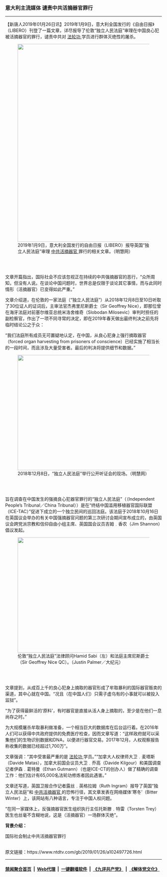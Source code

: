 ### 意大利主流媒体 谴责中共活摘器官罪行
------------------------

<div class="post_content">
 <p>
  【新唐人2019年01月26日讯】2019年1月9日，意大利全国发行的《自由日报》（LIBERO）刊登了一篇文章，详尽报导了伦敦“独立人民法庭”审理在中国良心犯被活摘器官的罪行，谴责中共对
  <a href="https://www.ntdtv.com/gb/法轮功.htm">
   法轮功
  </a>
  学员进行群体灭绝性的屠杀。
 </p>
 <figure class="wp-caption alignnone" id="attachment_102497744" style="max-width: 450px">
  <img alt="" class="size-full wp-image-102497744" height="637" src="https://www.ntdtv.com/assets/uploads/2019/01/2019-1-24-italy-main-stream_01-450x637.jpg" width="450">
   <br/><figcaption class="wp-caption-text">
    2019年1月9日，意大利全国发行的自由日报（LIBERO）报导英国“独立人民法庭”审理
    <a href="https://www.ntdtv.com/gb/中共活摘器官.htm">
     中共活摘器官
    </a>
    罪行的相关文章。（明慧网）
   </figcaption><br/>
  </img>
 </figure><br/>
 <p>
  文章开篇指出，国际社会不应该忽视正在持续的中共强摘器官的恶行，“众所周知，但没有人说。在谈论中国问题时，世界总是仅限于谈论其它事情，而与此同时情形（活摘器官）已变得如此严重。”
 </p>
 <p>
  文章介绍道，在伦敦的一家法庭（“独立人民法庭”）从2018年12月8日至10日听取了30位证人的证词后，主审法官杰弗里尼斯爵士（Sir Geoffrey Nice），即那位曾在海牙法庭对前塞尔维亚总统米洛舍维奇（Slobodan Milosevic）审判时担任的副检察官，作出了一项不同寻常的决定，即在2019年春天做出最终判决之前先将临时结论公之于众：
 </p>
 <p>
  “我们法庭所有成员无可置疑地认定，在中国，从良心犯身上强行摘取器官（forced organ harvesting from prisoners of conscience）已经实施了相当长的一段时间，而且涉及大量受害者。最后的判决将提供细节和数据。”
 </p>
 <figure class="wp-caption alignnone" id="attachment_102497743" style="max-width: 660px">
  <img alt="" class="size-full wp-image-102497743" height="371" src="https://www.ntdtv.com/assets/uploads/2019/01/2018-12-13-china-tribunal-london_01-600x450.jpg" width="660"/>
  <br/><figcaption class="wp-caption-text">
   2018年12月8日，“独立人民法庭”举行公开听证会的现场。（明慧网）
  </figcaption><br/>
 </figure><br/>
 <p>
  旨在调查在中国发生的强摘良心犯器官罪行的“独立人民法庭”（（Independent People’s Tribunal／China Tribunal））是在“终结中国滥用移植器官国际联盟（ICE-TAC）”促进下成立的一个独立民间的巡回法庭。该法庭于2018年10月16日在英国议会举办的有关中国强摘器官问题的第三次研讨会期间宣布成立的，由英国议会跨党派宗教和信仰自由小组主席、英国国会议员吉姆﹒香农（Jim Shannon）倡议发起。
 </p>
 <figure class="wp-caption alignnone" id="attachment_102497745" style="max-width: 660px">
  <img alt="" class="size-full wp-image-102497745" height="371" src="https://www.ntdtv.com/assets/uploads/2019/01/China-tribunal-organ-harvesting-700x420-600x400-600x400.jpg" width="660"/>
  <br/><figcaption class="wp-caption-text">
   伦敦“独立人民法庭”法律顾问Hamid Sabi（左）和法庭主席尼斯爵士（Sir Geoffrey Nice QC）。（Justin Palmer／大纪元）
  </figcaption><br/>
 </figure><br/>
 <p>
  文章提到，从成百上千的良心犯身上摘取的器官形成了牟取暴利的国际器官贩卖的渠道，其中心就在中国。“况且（在中国人们）只需子虚乌有的小事就可以被投入监狱”。
 </p>
 <p>
  “为了获得最鲜活的‘原料’，有时器官是直接从活人身上摘取的，至少是在他们一息尚存之时。”
 </p>
 <p>
  为大规模屠杀牟取暴利做准备，一个相当巨大的数据库在后台运行着。在2016年人们可以获得中共政府提供的免费医疗检查，因而文章写道：“这样政府就可以采集他们的生物识别数据和DNA，以便进行器官交易。2017年12月，人权观察报告称收集的数据已经超过1,700万”。
 </p>
 <p>
  文章强调：“其中受害最严重的是
  <a href="https://www.ntdtv.com/gb/法轮功.htm">
   法轮功
  </a>
  学员。”“加拿大人权律师大卫﹒麦塔斯（Davide Matas），加拿大前国会议员大卫﹒乔高（Davide Kilgour）和美国调查记者伊森﹒葛特曼（Ethan Gutmann）（也是ICE-CT的创办人）做了精确的调查工作：他们估计有65,000名法轮功修炼者因此遇害。”
 </p>
 <p>
  文章还写道，英国卫报合作记者露丝﹒英格拉姆（Ruth Ingram）报导了英国“独立人民法庭”和
  <a href="https://www.ntdtv.com/gb/中共活摘器官.htm">
   中共活摘器官
  </a>
  的恐怖行径，其文章发表在网络媒体‘寒冬’（Bitter Winter）上，该网站有八种语言，专注于中国人权问题。
 </p>
 <p>
  “在同一家媒体上，反强摘器官医生组织执行主任托斯滕﹒特雷（Torsten Trey）医生也丝毫不含糊地说，这是（活摘器官）一场群体灭绝”。
 </p>
 <p>
  <strong>
   背景介绍：
  </strong>
 </p>
 <p>
  国际社会制止中共活摘器官罪行
 </p>
</div>
<br/>原文链接：https://www.ntdtv.com/gb/2019/01/26/a102497726.html


------------------------
#### [禁闻聚合首页](https://github.com/gfw-breaker/banned-news/blob/master/README.md) &nbsp;|&nbsp; [Web代理](https://github.com/gfw-breaker/open-proxy/blob/master/README.md) &nbsp;|&nbsp; [一键翻墙软件](https://github.com/gfw-breaker/nogfw/blob/master/README.md) &nbsp;|&nbsp; [《九评共产党》](https://github.com/gfw-breaker/9ping.md/blob/master/README.md#九评之一评共产党是什么) &nbsp;|&nbsp; [《解体党文化》](https://github.com/gfw-breaker/jtdwh.md/blob/master/README.md#绪论)